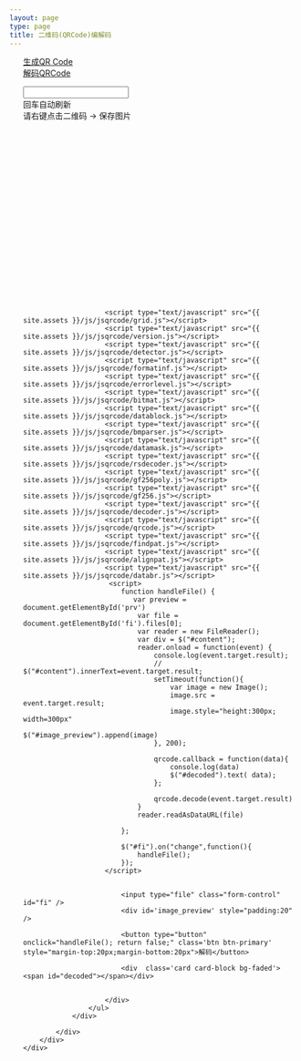 ```yaml
---
layout: page
type: page
title: 二维码(QRCode)编解码
---
```


<div class="container p-t-md">
    <div class="row">
        <div class="col-md-6">
            <ul class="list-unstyled nav nav-tabs">
                <li class="nav-item" style="list-style-type: none;">
                    <a class="nav-link active" data-toggle="tab" href="#currentPreferences">生成QR Code</a>
                </li>
                <li class="nav-item" style="list-style-type: none;">
                    <a class="nav-link" data-toggle="tab" href="#alternative"> 解码QRCode </a>
                </li>
            </ul>
            <div class="tab-content">
                <div role="tabpanel" class="tab-pane active" id="currentPreferences">
                    <ul class="list-group media-list media-list-stream">
                        <div>
                            <div class="input-group mb-3" title="Popover title"
                                 data-container="body" data-toggle="popover" data-placement="bottom"
                                 data-content="底部的 Popover 中的一些内容">
                                <input id="text" type="text" class="form-control" placeholder="" aria-label="Recipient"
                                       aria-describedby="basic-addon2">
                                <div class="input-group-append">
                                    <span class="input-group-text" id="basic-addon2">回车自动刷新</span>
                                </div>
                            </div>
                            <span class="badge badge-secondary" style="display:block" id="tips">请右键点击二维码 -> 保存图片</span>
                            <div id="qrcode" style="width:300px; height:300px; margin-top:15px;"></div>
                        </div>
                    </ul>
                </div>
                <div role="tabpanel" class="tab-pane fade in" id="alternative">
                    <ul class="list-group media-list media-list-stream">
                        <div>
                        
                        <script type="text/javascript" src="{{ site.assets }}/js/jsqrcode/grid.js"></script>
                        <script type="text/javascript" src="{{ site.assets }}/js/jsqrcode/version.js"></script>
                        <script type="text/javascript" src="{{ site.assets }}/js/jsqrcode/detector.js"></script>
                        <script type="text/javascript" src="{{ site.assets }}/js/jsqrcode/formatinf.js"></script>
                        <script type="text/javascript" src="{{ site.assets }}/js/jsqrcode/errorlevel.js"></script>
                        <script type="text/javascript" src="{{ site.assets }}/js/jsqrcode/bitmat.js"></script>
                        <script type="text/javascript" src="{{ site.assets }}/js/jsqrcode/datablock.js"></script>
                        <script type="text/javascript" src="{{ site.assets }}/js/jsqrcode/bmparser.js"></script>
                        <script type="text/javascript" src="{{ site.assets }}/js/jsqrcode/datamask.js"></script>
                        <script type="text/javascript" src="{{ site.assets }}/js/jsqrcode/rsdecoder.js"></script>
                        <script type="text/javascript" src="{{ site.assets }}/js/jsqrcode/gf256poly.js"></script>
                        <script type="text/javascript" src="{{ site.assets }}/js/jsqrcode/gf256.js"></script>
                        <script type="text/javascript" src="{{ site.assets }}/js/jsqrcode/decoder.js"></script>
                        <script type="text/javascript" src="{{ site.assets }}/js/jsqrcode/qrcode.js"></script>
                        <script type="text/javascript" src="{{ site.assets }}/js/jsqrcode/findpat.js"></script>
                        <script type="text/javascript" src="{{ site.assets }}/js/jsqrcode/alignpat.js"></script>
                        <script type="text/javascript" src="{{ site.assets }}/js/jsqrcode/databr.js"></script>
                         <script>
                            function handleFile() {
                               var preview = document.getElementById('prv')
                                var file = document.getElementById('fi').files[0];
                                var reader = new FileReader();
                                var div = $("#content");
                                reader.onload = function(event) {
                                    console.log(event.target.result);
                                    // $("#content").innerText=event.target.result; 
                                    setTimeout(function(){
                                        var image = new Image();
                                        image.src = event.target.result;
                                        image.style="height:300px; width=300px"
                                        $("#image_preview").append(image) 
                                    }, 200);

                                    qrcode.callback = function(data){
                                        console.log(data)
                                        $("#decoded").text( data);
                                    };

                                    qrcode.decode(event.target.result)          
                                }
                                reader.readAsDataURL(file)

                            };
                            
                            $("#fi").on("change",function(){
                                handleFile();
                            });
                        </script>


                            <input type="file" class="form-control" id="fi" />
                            <div id='image_preview' style="padding:20" />

                            <button type="button" onclick="handleFile(); return false;" class='btn btn-primary' style="margin-top:20px;margin-bottom:20px">解码</button>
                            
                            <div  class='card card-block bg-faded'><span id="decoded"></span></div>
                            
                            
                        </div>
                    </ul>
                </div>
                
            </div>
        </div>
    </div>
</div>


<script type="text/javascript">

    $(document).ready(function () {
                var qrcode = null;

                function makeCode() {
                    let elText = $("#text").val();

                    if (!elText) {
                        // alert("Input a text");
                        // $("[data-toggle='popover']").popover();
                        $("#text").focus();
                        $("#tips").hide()
                        return;
                    }

                    $("#tips").show()
                    $('#qrcode').empty()

                    setTimeout(function () { // if no delay, there will be empty
                                qrcode = $("#qrcode").qrcode({width: 64, height: 64, text: elText, background:'white'})
			}
                            , 500);
                }

                makeCode();

                $("#text").on("blur", function () {
                    makeCode();
                }).on("keydown", function (e) {
                    if (e.keyCode == 13) {
                        makeCode();
                    }
                });
            }
    )
</script>
